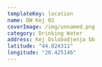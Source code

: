 ```yaml
---
templateKey: location
name: DW Kej 02
coverImage: /img/unnamed.png
category: Drinking Water
address: Kej Oslobodjenja bb
latitude: "44.824311"
longitude: "20.425146"
---
```

